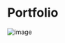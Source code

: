 # Portfolio
![image](https://github.com/user-attachments/assets/196e523b-9d50-404f-9e0d-c27ce1d6764c)
